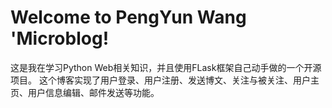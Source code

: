 # Welcome to PengYun Wang 'Microblog!

这是我在学习Python Web相关知识，并且使用FLask框架自己动手做的一个开源项目。
这个博客实现了用户登录、用户注册、发送博文、关注与被关注、用户主页、用户信息编辑、邮件发送等功能。
